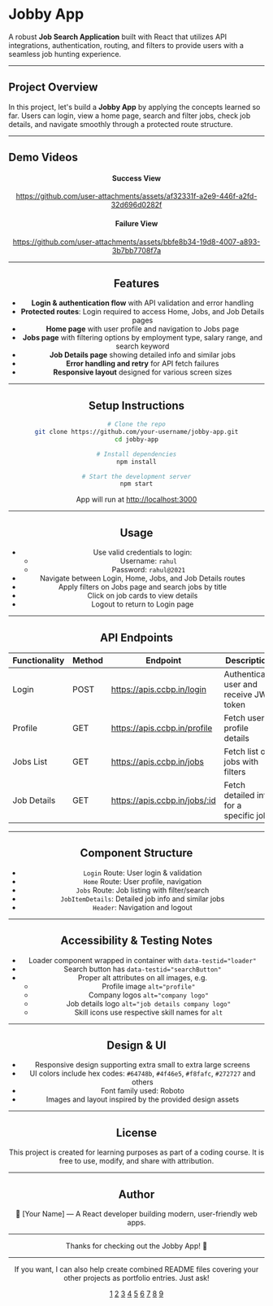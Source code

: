 # Jobby App  

A robust **Job Search Application** built with React that utilizes API integrations, authentication, routing, and filters to provide users with a seamless job hunting experience.

***

## Project Overview  

In this project, let's build a **Jobby App** by applying the concepts learned so far. Users can login, view a home page, search and filter jobs, check job details, and navigate smoothly through a protected route structure.

***

## Demo Videos  

<div align="center">  
  <h4>Success View</h4>  
   

https://github.com/user-attachments/assets/af32331f-a2e9-446f-a2fd-32d696d0282f



  <h4>Failure View</h4>  
  

https://github.com/user-attachments/assets/bbfe8b34-19d8-4007-a893-3b7bb7708f7a



***

## Features  

- **Login & authentication flow** with API validation and error handling  
- **Protected routes**: Login required to access Home, Jobs, and Job Details pages  
- **Home page** with user profile and navigation to Jobs page  
- **Jobs page** with filtering options by employment type, salary range, and search keyword  
- **Job Details page** showing detailed info and similar jobs  
- **Error handling and retry** for API fetch failures  
- **Responsive layout** designed for various screen sizes  

***

## Setup Instructions  

```bash
# Clone the repo
git clone https://github.com/your-username/jobby-app.git
cd jobby-app

# Install dependencies
npm install

# Start the development server
npm start
```

App will run at [http://localhost:3000](http://localhost:3000)

***

## Usage  

- Use valid credentials to login:  
  - Username: `rahul`  
  - Password: `rahul@2021`  
- Navigate between Login, Home, Jobs, and Job Details routes  
- Apply filters on Jobs page and search jobs by title  
- Click on job cards to view details  
- Logout to return to Login page  

***

## API Endpoints  

| Functionality          | Method | Endpoint                         | Description                              |
|-----------------------|--------|---------------------------------|------------------------------------------|
| Login                 | POST   | https://apis.ccbp.in/login       | Authenticate user and receive JWT token |
| Profile               | GET    | https://apis.ccbp.in/profile     | Fetch user profile details               |
| Jobs List             | GET    | https://apis.ccbp.in/jobs        | Fetch list of jobs with filters          |
| Job Details           | GET    | https://apis.ccbp.in/jobs/:id    | Fetch detailed info for a specific job  |

***

## Component Structure  

- `Login` Route: User login & validation  
- `Home` Route: User profile, navigation  
- `Jobs` Route: Job listing with filter/search  
- `JobItemDetails`: Detailed job info and similar jobs  
- `Header`: Navigation and logout  

***

## Accessibility & Testing Notes  

- Loader component wrapped in container with `data-testid="loader"`  
- Search button has `data-testid="searchButton"`  
- Proper alt attributes on all images, e.g.  
  - Profile image `alt="profile"`  
  - Company logos `alt="company logo"`  
  - Job details logo `alt="job details company logo"`  
  - Skill icons use respective skill names for `alt`  

***

## Design & UI  

- Responsive design supporting extra small to extra large screens  
- UI colors include hex codes: `#64748b`, `#4f46e5`, `#f8fafc`, `#272727` and others  
- Font family used: Roboto  
- Images and layout inspired by the provided design assets  

***

## License  

This project is created for learning purposes as part of a coding course. It is free to use, modify, and share with attribution.

***

## Author  

👤 [Your Name] — A React developer building modern, user-friendly web apps.

***

Thanks for checking out the Jobby App! 🚀

***

If you want, I can also help create combined README files covering your other projects as portfolio entries. Just ask!

[1](https://gist.github.com/martensonbj/6bf2ec2ed55f5be723415ea73c4557c4)
[2](https://github.com/evelinsteiger/README-template)
[3](https://www.reddit.com/r/reactjs/comments/cjimv5/excellent_readme_examples/)
[4](https://www.makeareadme.com)
[5](https://www.freecodecamp.org/news/how-to-write-a-good-readme-file/)
[6](https://dev.to/zand/a-comprehensive-and-user-friendly-project-readmemd-template-2ei8)
[7](https://bulldogjob.com/readme/how-to-write-a-good-readme-for-your-github-project)
[8](https://gitlab.com/gitlab-org/project-templates/react/blob/master/README.md)
[9](https://stackoverflow.com/questions/11142547/ideal-readme-file-for-web-applications)
